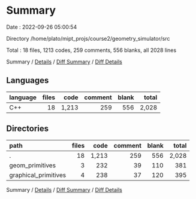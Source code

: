 # Summary

Date : 2022-09-26 05:00:54

Directory /home/plato/mipt_projs/course2/geometry_simulator/src

Total : 18 files,  1213 codes, 259 comments, 556 blanks, all 2028 lines

Summary / [Details](details.md) / [Diff Summary](diff.md) / [Diff Details](diff-details.md)

## Languages
| language | files | code | comment | blank | total |
| :--- | ---: | ---: | ---: | ---: | ---: |
| C++ | 18 | 1,213 | 259 | 556 | 2,028 |

## Directories
| path | files | code | comment | blank | total |
| :--- | ---: | ---: | ---: | ---: | ---: |
| . | 18 | 1,213 | 259 | 556 | 2,028 |
| geom_primitives | 3 | 232 | 39 | 110 | 381 |
| graphical_primitives | 4 | 238 | 37 | 120 | 395 |

Summary / [Details](details.md) / [Diff Summary](diff.md) / [Diff Details](diff-details.md)